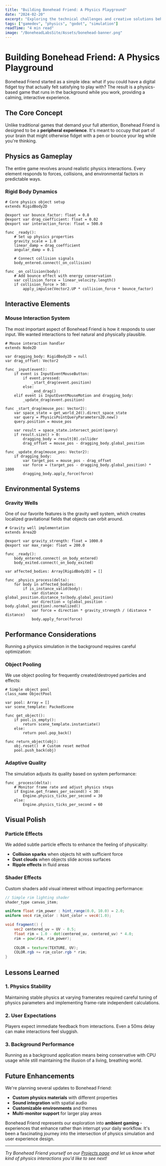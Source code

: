 ```yaml
---
title: "Building Bonehead Friend: A Physics Playground"
date: "2024-02-20"
excerpt: "Exploring the technical challenges and creative solutions behind our physics-based fidget game that lets you have fun while multitasking."
tags: ["gamedev", "physics", "godot", "simulation"]
readTime: "4 min read"
image: "/BoneheadLabsSite/Assets/bonehead-banner.png"
---
```


# Building Bonehead Friend: A Physics Playground

Bonehead Friend started as a simple idea: what if you could have a digital fidget toy that actually felt satisfying to play with? The result is a physics-based game that runs in the background while you work, providing a calming, interactive experience.

## The Core Concept

Unlike traditional games that demand your full attention, Bonehead Friend is designed to be a **peripheral experience**. It's meant to occupy that part of your brain that might otherwise fidget with a pen or bounce your leg while you're thinking.

## Physics as Gameplay

The entire game revolves around realistic physics interactions. Every element responds to forces, collisions, and environmental factors in predictable ways.

### Rigid Body Dynamics

```gdscript
# Core physics object setup
extends RigidBody2D

@export var bounce_factor: float = 0.8
@export var drag_coefficient: float = 0.02
@export var interaction_force: float = 500.0

func _ready():
    # Set up physics properties
    gravity_scale = 1.0
    linear_damp = drag_coefficient
    angular_damp = 0.1
    
    # Connect collision signals
    body_entered.connect(_on_collision)

func _on_collision(body):
    # Add bounce effect with energy conservation
    var collision_force = linear_velocity.length()
    if collision_force > 50:
        apply_impulse(Vector2.UP * collision_force * bounce_factor)
```

## Interactive Elements

### Mouse Interaction System

The most important aspect of Bonehead Friend is how it responds to user input. We wanted interactions to feel natural and physically plausible.

```gdscript
# Mouse interaction handler
extends Node2D

var dragging_body: RigidBody2D = null
var drag_offset: Vector2

func _input(event):
    if event is InputEventMouseButton:
        if event.pressed:
            _start_drag(event.position)
        else:
            _end_drag()
    elif event is InputEventMouseMotion and dragging_body:
        _update_drag(event.position)

func _start_drag(mouse_pos: Vector2):
    var space_state = get_world_2d().direct_space_state
    var query = PhysicsPointQueryParameters2D.new()
    query.position = mouse_pos
    
    var result = space_state.intersect_point(query)
    if result.size() > 0:
        dragging_body = result[0].collider
        drag_offset = mouse_pos - dragging_body.global_position

func _update_drag(mouse_pos: Vector2):
    if dragging_body:
        var target_pos = mouse_pos - drag_offset
        var force = (target_pos - dragging_body.global_position) * 1000
        dragging_body.apply_force(force)
```

## Environmental Systems

### Gravity Wells

One of our favorite features is the gravity well system, which creates localized gravitational fields that objects can orbit around.

```gdscript
# Gravity well implementation
extends Area2D

@export var gravity_strength: float = 1000.0
@export var max_range: float = 200.0

func _ready():
    body_entered.connect(_on_body_entered)
    body_exited.connect(_on_body_exited)

var affected_bodies: Array[RigidBody2D] = []

func _physics_process(delta):
    for body in affected_bodies:
        if is_instance_valid(body):
            var distance = global_position.distance_to(body.global_position)
            var direction = (global_position - body.global_position).normalized()
            var force = direction * gravity_strength / (distance * distance)
            body.apply_force(force)
```

## Performance Considerations

Running a physics simulation in the background requires careful optimization:

### Object Pooling
We use object pooling for frequently created/destroyed particles and effects:

```gdscript
# Simple object pool
class_name ObjectPool

var pool: Array = []
var scene_template: PackedScene

func get_object():
    if pool.is_empty():
        return scene_template.instantiate()
    else:
        return pool.pop_back()

func return_object(obj):
    obj.reset()  # Custom reset method
    pool.push_back(obj)
```

### Adaptive Quality
The simulation adjusts its quality based on system performance:

```gdscript
func _process(delta):
    # Monitor frame rate and adjust physics steps
    if Engine.get_frames_per_second() < 30:
        Engine.physics_ticks_per_second = 30
    else:
        Engine.physics_ticks_per_second = 60
```

## Visual Polish

### Particle Effects
We added subtle particle effects to enhance the feeling of physicality:

- **Collision sparks** when objects hit with sufficient force
- **Dust clouds** when objects slide across surfaces
- **Ripple effects** in fluid areas

### Shader Effects
Custom shaders add visual interest without impacting performance:

```glsl
// Simple rim lighting shader
shader_type canvas_item;

uniform float rim_power : hint_range(0.0, 10.0) = 2.0;
uniform vec4 rim_color : hint_color = vec4(1.0);

void fragment() {
    vec2 centered_uv = UV - 0.5;
    float rim = 1.0 - dot(centered_uv, centered_uv) * 4.0;
    rim = pow(rim, rim_power);
    
    COLOR = texture(TEXTURE, UV);
    COLOR.rgb += rim_color.rgb * rim;
}
```

## Lessons Learned

### 1. Physics Stability
Maintaining stable physics at varying framerates required careful tuning of physics parameters and implementing frame-rate independent calculations.

### 2. User Expectations
Players expect immediate feedback from interactions. Even a 50ms delay can make interactions feel sluggish.

### 3. Background Performance
Running as a background application means being conservative with CPU usage while still maintaining the illusion of a living, breathing world.

## Future Enhancements

We're planning several updates to Bonehead Friend:

- **Custom physics materials** with different properties
- **Sound integration** with spatial audio
- **Customizable environments** and themes
- **Multi-monitor support** for larger play areas

Bonehead Friend represents our exploration into **ambient gaming** - experiences that enhance rather than interrupt your daily workflow. It's been a fascinating journey into the intersection of physics simulation and user experience design.

---

*Try Bonehead Friend yourself on our [Projects page](/projects) and let us know what kind of physics interactions you'd like to see next!*
